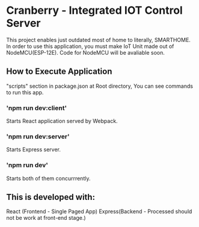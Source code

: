 # Cranberry - Integrated IOT Control Server

This project enables just outdated most of home to literally, SMARTHOME.
In order to use this application, you must make IoT Unit made out of NodeMCU(ESP-12E).
Code for NodeMCU will be avaliable soon.

## How to Execute Application

"scripts" section in package.json at Root directory, You can see commands to run this app.

### 'npm run dev:client'

Starts React application served by Webpack.

### 'npm run dev:server'

Starts Express server.

### 'npm run dev'

Starts both of them concurrrently.

## This is developed with:

React (Frontend - Single Paged App)
Express(Backend - Processed should not be work at front-end stage.)
